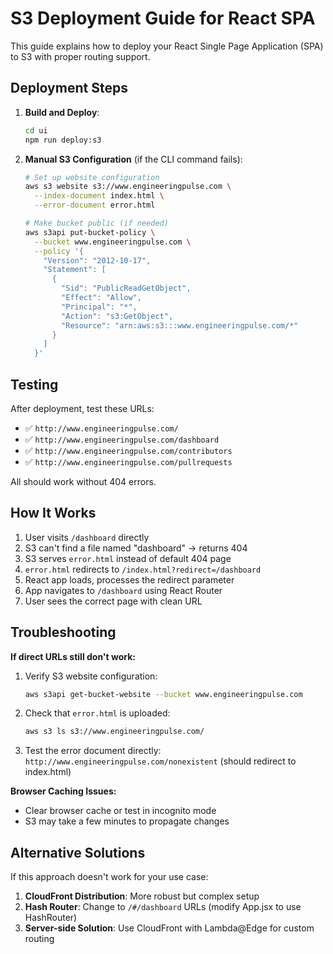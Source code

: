 # S3 Deployment Guide for React SPA

This guide explains how to deploy your React Single Page Application (SPA) to S3 with proper routing support.



## Deployment Steps

1. **Build and Deploy**:
   ```bash
   cd ui
   npm run deploy:s3
   ```
2. **Manual S3 Configuration** (if the CLI command fails):
   ```bash
   # Set up website configuration
   aws s3 website s3://www.engineeringpulse.com \
     --index-document index.html \
     --error-document error.html
   
   # Make bucket public (if needed)
   aws s3api put-bucket-policy \
     --bucket www.engineeringpulse.com \
     --policy '{
       "Version": "2012-10-17",
       "Statement": [
         {
           "Sid": "PublicReadGetObject",
           "Effect": "Allow",
           "Principal": "*",
           "Action": "s3:GetObject",
           "Resource": "arn:aws:s3:::www.engineeringpulse.com/*"
         }
       ]
     }'
   ```

## Testing

After deployment, test these URLs:

- ✅ `http://www.engineeringpulse.com/`
- ✅ `http://www.engineeringpulse.com/dashboard`
- ✅ `http://www.engineeringpulse.com/contributors`
- ✅ `http://www.engineeringpulse.com/pullrequests`

All should work without 404 errors.

## How It Works

1. User visits `/dashboard` directly
2. S3 can't find a file named "dashboard" → returns 404
3. S3 serves `error.html` instead of default 404 page
4. `error.html` redirects to `/index.html?redirect=/dashboard`
5. React app loads, processes the redirect parameter
6. App navigates to `/dashboard` using React Router
7. User sees the correct page with clean URL

## Troubleshooting

**If direct URLs still don't work:**

1. Verify S3 website configuration:
   ```bash
   aws s3api get-bucket-website --bucket www.engineeringpulse.com
   ```

2. Check that `error.html` is uploaded:
   ```bash
   aws s3 ls s3://www.engineeringpulse.com/
   ```

3. Test the error document directly:
   `http://www.engineeringpulse.com/nonexistent`
   (should redirect to index.html)

**Browser Caching Issues:**
- Clear browser cache or test in incognito mode
- S3 may take a few minutes to propagate changes

## Alternative Solutions

If this approach doesn't work for your use case:

1. **CloudFront Distribution**: More robust but complex setup
2. **Hash Router**: Change to `/#/dashboard` URLs (modify App.jsx to use HashRouter)
3. **Server-side Solution**: Use CloudFront with Lambda@Edge for custom routing
